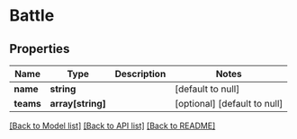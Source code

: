 # Battle

## Properties
Name | Type | Description | Notes
------------ | ------------- | ------------- | -------------
**name** | **string** |  | [default to null]
**teams** | **array[string]** |  | [optional] [default to null]

[[Back to Model list]](../README.md#documentation-for-models) [[Back to API list]](../README.md#documentation-for-api-endpoints) [[Back to README]](../README.md)



